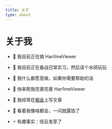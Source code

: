 ```yaml
---
title: 关于
type: about
---
```

# 关于我

- 🔭 我目前正在搞 Han1meViewer

- 🌱 我目前正在备战日常实习，然后读个水硕玩玩

- 👯 我什么都愿意做，如果你需要帮助的话

- 🤝 快来帮我完善完善 Han1meViewer

- 📝 我经常在[掘金](https://juejin.cn/user/4156572929374327)上写文章

- 💬 看着我像啥都会，一问就露馅了

- ⚡ 有趣事实：恬豆发芽了